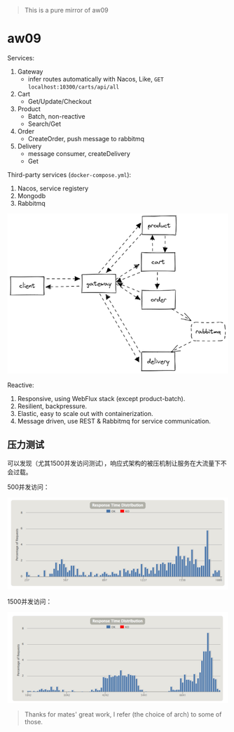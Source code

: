 > This is a pure mirror of aw09
# aw09

Services:
1. Gateway
    * infer routes automatically with Nacos, Like, `GET localhost:10300/carts/api/all`
2. Cart
    * Get/Update/Checkout
3. Product
    * Batch, non-reactive
    * Search/Get
4. Order
    * CreateOrder, push message to rabbitmq
5. Delivery
    * message consumer, createDelivery
    * Get

Third-party services (`docker-compose.yml`):
1. Nacos, service registery
2. Mongodb
3. Rabbitmq

![](./assets/arch.png)

Reactive: 
1. Responsive, using WebFlux stack (except product-batch).
2. Resilient, backpressure.
3. Elastic, easy to scale out with containerization.
4. Message driven, use REST & Rabbitmq for service communication.

## 压力测试

可以发现（尤其1500并发访问测试），响应式架构的被压机制让服务在大流量下不会过载。

500并发访问：

![](./assets/reactor-500.png)

1500并发访问：

![](./assets/reactor-1500.png)

> Thanks for mates' great work, I refer (the choice of arch) to some of those.